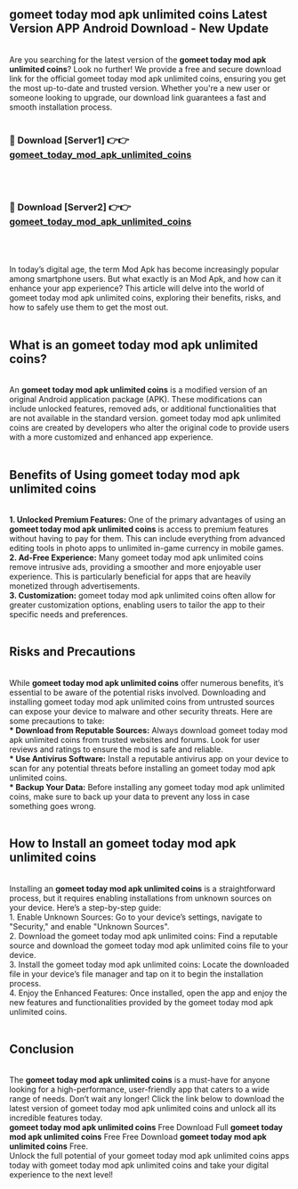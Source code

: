 ## gomeet today mod apk unlimited coins Latest Version APP Android Download - New Update
<br>
Are you searching for the latest version of the <strong>gomeet today mod apk unlimited coins</strong>? Look no further! We provide a free and secure download link for the official gomeet today mod apk unlimited coins, ensuring you get the most up-to-date and trusted version. Whether you're a new user or someone looking to upgrade, our download link guarantees a fast and smooth installation process.
<br>
<br>
<h3>🔴 Download [Server1] 👉👉 <a href="https://modyolo.store/gomeet+today+mod+apk+unlimited+coins">gomeet_today_mod_apk_unlimited_coins</a></h3><br>
<br>
<h3>🔴 Download [Server2] 👉👉 <a href="https://modyolo.store/gomeet+today+mod+apk+unlimited+coins">gomeet_today_mod_apk_unlimited_coins</a></h3><br>
<br>
<br>
In today’s digital age, the term Mod Apk has become increasingly popular among smartphone users. But what exactly is an Mod Apk, and how can it enhance your app experience? This article will delve into the world of gomeet today mod apk unlimited coins, exploring their benefits, risks, and how to safely use them to get the most out.
<br>
<br>
<h2>What is an gomeet today mod apk unlimited coins?</h2>
<br>
An <strong>gomeet today mod apk unlimited coins</strong> is a modified version of an original Android application package (APK). These modifications can include unlocked features, removed ads, or additional functionalities that are not available in the standard version. gomeet today mod apk unlimited coins are created by developers who alter the original code to provide users with a more customized and enhanced app experience.
<br>
<br>
<h2>Benefits of Using gomeet today mod apk unlimited coins</h2>
<br>
<strong> 1. Unlocked Premium Features:</strong> One of the primary advantages of using an <strong>gomeet today mod apk unlimited coins</strong> is access to premium features without having to pay for them. This can include everything from advanced editing tools in photo apps to unlimited in-game currency in mobile games.
<br>
<strong> 2. Ad-Free Experience:</strong> Many gomeet today mod apk unlimited coins remove intrusive ads, providing a smoother and more enjoyable user experience. This is particularly beneficial for apps that are heavily monetized through advertisements.
<br>
<strong> 3. Customization:</strong> gomeet today mod apk unlimited coins often allow for greater customization options, enabling users to tailor the app to their specific needs and preferences.
<br>
<br>
<h2>Risks and Precautions</h2>
<br>
While <strong>gomeet today mod apk unlimited coins</strong> offer numerous benefits, it’s essential to be aware of the potential risks involved. Downloading and installing gomeet today mod apk unlimited coins from untrusted sources can expose your device to malware and other security threats. Here are some precautions to take:
<br>
<strong> * Download from Reputable Sources:</strong> Always download gomeet today mod apk unlimited coins from trusted websites and forums. Look for user reviews and ratings to ensure the mod is safe and reliable.
<br>
<strong> * Use Antivirus Software:</strong> Install a reputable antivirus app on your device to scan for any potential threats before installing an gomeet today mod apk unlimited coins.
<br>
<strong> * Backup Your Data:</strong> Before installing any gomeet today mod apk unlimited coins, make sure to back up your data to prevent any loss in case something goes wrong.
<br>
<br>
<h2>How to Install an gomeet today mod apk unlimited coins</h2>
<br>
Installing an <strong>gomeet today mod apk unlimited coins</strong> is a straightforward process, but it requires enabling installations from unknown sources on your device. Here’s a step-by-step guide:
<br>
 1. Enable Unknown Sources: Go to your device’s settings, navigate to "Security," and enable "Unknown Sources".
<br>
 2. Download the gomeet today mod apk unlimited coins: Find a reputable source and download the gomeet today mod apk unlimited coins file to your device.
<br>
 3. Install the gomeet today mod apk unlimited coins: Locate the downloaded file in your device’s file manager and tap on it to begin the installation process.
<br>
 4. Enjoy the Enhanced Features: Once installed, open the app and enjoy the new features and functionalities provided by the gomeet today mod apk unlimited coins.
<br>
<br>
<h2><strong>Conclusion</strong></h2>
<br>
The <strong>gomeet today mod apk unlimited coins</strong> is a must-have for anyone looking for a high-performance, user-friendly app that caters to a wide range of needs. Don’t wait any longer! Click the link below to download the latest version of gomeet today mod apk unlimited coins and unlock all its incredible features today.
<br>
<strong>gomeet today mod apk unlimited coins</strong> Free Download Full <strong>gomeet today mod apk unlimited coins</strong> Free Free Download <strong>gomeet today mod apk unlimited coins</strong> Free.
<br>
Unlock the full potential of your gomeet today mod apk unlimited coins apps today with gomeet today mod apk unlimited coins and take your digital experience to the next level!